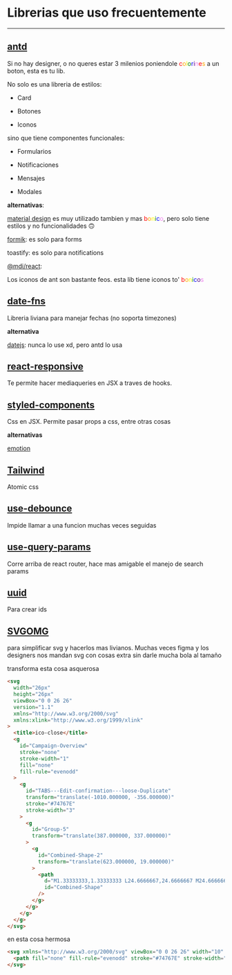 # Librerias que uso frecuentemente

---

## [antd](https://ant.design/)

Si no hay designer, o no queres estar 3 milenios poniendole <span style="color:red">c</span><span style="color:orange">o</span><span style="color:yellow">l</span><span style="color:green">o</span><span style="color:blue">r</span><span style="color:indigo">i</span><span style="color:violet">n</span><span style="color:red">e</span><span style="color:orange">s</span> a un boton, esta es tu lib.

No solo es una libreria de estilos:

 - Card

 - Botones

 - Iconos

sino que tiene componentes funcionales:

 - Formularios
 
 - Notificaciones
 
 - Mensajes
 
 - Modales

**alternativas**:

[material design](https://m3.material.io/) es muy utilizado tambien y mas <span style="color:red">b</span><span style="color:orange">o</span><span style="color:yellow">n</span><span style="color:green">i</span><span style="color:blue">c</span><span style="color:violet">o</span>, pero solo tiene estilos y no funcionalidades 🙃
  
[formik](https://formik.org/): es solo para forms

toastify: es solo para notifications

[@mdi/react](https://pictogrammers.com/library/mdi/):

Los iconos de ant son bastante feos. esta lib tiene iconos to' <span style="color:red">b</span><span style="color:orange">o</span><span style="color:yellow">n</span><span style="color:green">i</span><span style="color:blue">c</span><span style="color:indigo">o</span><span style="color:violet">s</span>

## [date-fns](https://date-fns.org/)

Libreria liviana para manejar fechas (no soporta timezones)

**alternativa**

[datejs](https://www.npmjs.com/package/datejs): nunca lo use xd, pero antd lo usa


## [react-responsive](https://www.npmjs.com/package/react-responsive)

Te permite hacer mediaqueries en JSX a traves de hooks.

## [styled-components](https://styled-components.com/)

Css en JSX. Permite pasar props a css, entre otras cosas

**alternativas**

[emotion](https://emotion.sh/docs/introduction)

## [Tailwind](https://tailwindcss.com/)

Atomic css

## [use-debounce](https://www.npmjs.com/package/use-debounce)

Impide llamar a una funcion muchas veces seguidas

## [use-query-params](https://www.npmjs.com/package/use-query-params)

Corre arriba de react router, hace mas amigable el manejo de search params


## [uuid](https://github.com/uuidjs/uuid)

Para crear ids

## [SVGOMG](https://svgomg.net/)
para simplificar svg y hacerlos mas livianos. Muchas veces figma y los designers nos mandan svg con cosas extra sin darle mucha bola al tamaño

transforma esta cosa asquerosa

```html
<svg
  width="26px"
  height="26px"
  viewBox="0 0 26 26"
  version="1.1"
  xmlns="http://www.w3.org/2000/svg"
  xmlns:xlink="http://www.w3.org/1999/xlink"
>
  <title>ico-close</title>
  <g
    id="Campaign-Overview"
    stroke="none"
    stroke-width="1"
    fill="none"
    fill-rule="evenodd"
  >
    <g
      id="TABS---Edit-confirmation---loose-Duplicate"
      transform="translate(-1010.000000, -356.000000)"
      stroke="#74767E"
      stroke-width="3"
    >
      <g
        id="Group-5"
        transform="translate(387.000000, 337.000000)"
      >
        <g
          id="Combined-Shape-2"
          transform="translate(623.000000, 19.000000)"
        >
          <path
            d="M1.33333333,1.33333333 L24.6666667,24.6666667 M24.6666667,1.33333333 L1.33333333,24.6666667"
            id="Combined-Shape"
          />
        </g>
      </g>
    </g>
  </g>
</svg>
```

en esta cosa hermosa

```html
<svg xmlns="http://www.w3.org/2000/svg" viewBox="0 0 26 26" width="10" height="10">
  <path fill="none" fill-rule="evenodd" stroke="#74767E" stroke-width="3" d="m1.3 1.3 23.4 23.4m0-23.4L1.3 24.7"/>
</svg>
```
